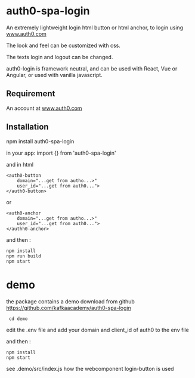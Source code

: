 # auth0-spa-login 

An extremely lightweight login html button  or html anchor, to login using www.auth0.com

The look and feel can be customized with css.

The texts login and logout can be changed.

auth0-login is framework neutral, and can be used with React, Vue or Angular, or used with vanilla javascript.

## Requirement

An account at www.auth0.com

## Installation


npm install auth0-spa-login

in your app:
import {} from 'auth0-spa-login'
 
and in html

    <auth0-button
        domain="...get from autho...>" 
        user_id="...get from auth0...">
    </auth0-button>
 
 or

    <auth0-anchor
        domain="...get from autho...>" 
        user_id="...get from auth0...">
    </authh0-anchor>
    
 and then :

 
    npm install
    npm run build
    npm start

# demo

the package contains a demo
download from github https://github.com/kafkaacademy/auth0-spa-login

` cd demo`

edit the .env file 
and add your domain and client_id of auth0 to the env file

and then :
 
    npm install
    npm start


see .demo/src/index.js how the webcomponent login-button is used
